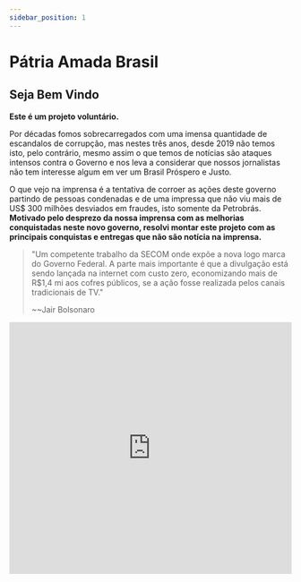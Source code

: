 ```yaml
---
sidebar_position: 1
---
```


# Pátria Amada Brasil
## Seja Bem Vindo

**Este é um projeto voluntário.** 

Por décadas fomos sobrecarregados com uma imensa quantidade de escandalos de corrupção, mas nestes três anos, desde 2019 não temos isto, pelo contrário, mesmo assim o que temos de notícias são ataques intensos contra o Governo e nos leva a considerar que nossos jornalistas não tem interesse algum em ver um Brasil Próspero e Justo. 

O que vejo na imprensa é a tentativa de corroer as ações deste governo partindo de pessoas condenadas e de uma impressa que não viu mais de US$ 300 milhões desviados em fraudes, isto somente da Petrobrás. **Motivado pelo desprezo da nossa imprensa com as melhorias conquistadas neste novo governo, resolvi montar este projeto com as principais conquistas e entregas que não são notícia na imprensa.**


> "Um competente trabalho da SECOM onde expõe a nova logo marca do Governo Federal. 
> A parte mais importante é que a divulgação está sendo lançada na internet com custo zero, 
> economizando mais de R$1,4 mi aos cofres públicos, se a ação fosse realizada pelos canais 
> tradicionais de TV." 
> 
> ~~Jair Bolsonaro

<div className="video-container">
  <iframe
    width="100%"
    height="450"
    src="https://www.youtube.com/embed/vXZv0QD04PQ"
    title="Pátria Amada Brasil"
    frameBorder="0"
    allow="accelerometer; autoplay; clipboard-write; encrypted-media; gyroscope; picture-in-picture"
    allowFullScreen
  />
</div>

## 1000 Dias de Governo

[![1000 Dias de Governo](/img/balanco-governo-avaliacao.png)](/docs/1000dias) 

**[`^        back to top        ^`](#)**
## Principais Entregas Governo

[![ ](/img/balanco-governo-grafico.png)](/docs/balanco-do-governo)

**[`^        back to top        ^`](#)**
## Balanço e Perspectivas Econômicas

[![ ](/img/balanco-governo.png)](/docs/economia/balanco-e-perspectivas)

**[`^        back to top        ^`](#)**
## Quem Sou

Sou um analista de sistemas e desenvolvedor que transformou anos de freelancer em uma carreira em tempo integral. Resolvi criar este projeto porque pela primeira vez não votei nulo em 2018 e quero acompanhar as atividades de quem depositei o meu voto, mas não vejo isto na imprensa, desta forma montei este espaço com todos os resultados que consegui encontrar, acredito que seja muito mais, mas a questão é que este governo fez mais em 3 anos do que os anteriores em 30 anos e com o detalhe de não haver corrupção.

Tenho mais de 28 anos de **experiência adquirida** na execução diversos projetos na forma de prestação de serviço na iniciativa privada, grandes **grupos nacionais**, **multinacionais**, [Curriculum Vitae](/docs/cv)).

[O que me motiva...](/doc/perfil)

Criador de soluções em sistemas e websites qualidade que tem como meta atender os **ideais** de seus **Clientes** e **superar** suas **expectativas**.

Ferramentas:
 - Determinação
 - Inovação
 - Dedicação

**[`^        back to top        ^`](#)**
## De Onde Vim

Apesar de ter formação superior e pós-graduação, devo confessar que o maior aprendizado é a prática e a procura constante de conhecimento e novas tecnologias, somente assim os projetos conseguem atingir **sucesso** e **visibilidade** para os **Clientes** e seus empreendimentos, sempre buscando **qualidade**, **inovação** e **conteúdo** eficientes.

Ferramentas:
 - Conhecimento
 - Experiência
 - Criatividade

**[`^        back to top        ^`](#)**
## Para Onde Vou

Busca constante com foco na **qualidade** e **simplicidade**, trabalhando com **ética**, **respeito** e **transparência**.

Ferramentas:
 - Respeito
 - Empatia
 - Qualidade
 - Excelência
 - Compromisso

**[`^        back to top        ^`](#)**
## Projetos Voluntários

### Brasil pela Liberdade

Brasileiros unidos pedindo liberdade. Uma série de eventos realizados em todo o Brasil, pedindo liberdade para trabalhar e seguir com suas vidas.

[![ ](/img/brasil-pela-liberdade.jpg)](https://brasil-pela-liberdade.vercel.app/)

  - [Brasil pela Liberdade](https://brasil-pela-liberdade.vercel.app/)

### Terra em Noosfera

Para meditação com Tzolkin Noosfera e uma música produzida em 432hz (estude sobre esta frequencia).

[![ ](/img/gaia.artesdosul.jpg)](http://gaia.artesdosul.com/)

  - [Terra em Noosfera](http://gaia.artesdosul.com/)

**[`^        back to top        ^`](#)**
### Jornada Seja Grato

Seja grato, fatos esquecidos em uma breve jornada de 200 anos.
Autor: Danilo Cavalcante
📚 Historiador por formação, doador de memórias por vocação.
💡 Fundador d'O Farol

[![ ](/img/jornada-seja-grato.jpg)](https://jornada-seja-grato-araguaci.vercel.app/)

  - [Jornada Seja Grato](https://jornada-seja-grato-araguaci.vercel.app/)

**[`^        back to top        ^`](#)**
### Hospedagem, Criação e Desenvolvimento

  - [FLORIPA SURF CLUB SURF SCHOOL – A escola que ensina a surfar na praia com ondas perfeitas para iniciantes](http://floripasurfclub.com.br/)
  - [FLORIPA SUP CLUB - STAND UP PADDLE SURFCLUB](http://www.floripasupclub.com.br/)
  - [CENTRAL DE AVENTURAS](http://centraldeaventuras.com.br/)
  - [PROJETO SUP SOCIAL](https://supsocial.vercel.app/)
  - **Unindo talentos e fortalecendo a educação e o esporte em Santa Catarina**
    - [🌊 F.E.C.E.E.S.S. - Federação Catarinense de Especialistas e Escolas de Surf e Stand Up Paddle](https://escolasdesurf.org.br/)
    - [🌊 A.C.E.S. SC - Associação Catarinense das Escolas de Surf SC](https://aces.escolasdesurf.org.br/)
    - [🏄 HOTSITE F.E.C.E.E.S.S. ☆ A.C.E.S. SC](http://feceess.escolasdesurf.org.br/)
    - [🏄 Escolas de Surf Credenciadas](http://feceess.escolasdesurf.org.br/escolas/)

**[`^        back to top        ^`](#)**
## Lista de Desejos

> ✠ Que as gotas de chuva molhem suavemente o seu rosto.
> 
> ✠ Que o vento suave refresque seu espírito.
> 
> ✠ Que o sol ilumine o seu coração.
> 
> ✠ Que as tarefas do dia não sejam um peso nos seus ombros.
> 
> ✠ Que Deus envolva você no manto de seu amor.
> 
> ✠ Que a estrada se abra à sua frente.
> 
> ✠ Que o vento sopre levemente em suas costas.
> 
> ✠ Que o sol brilhe morno e suave em sua face.
> 
> ✠ Que a chuva caia de mansinho em seus campos.
> 
> ✠ Até que nos encontremos de novo...
> 
> ✠ Que Deus guarde você na palma de sua mão.

**[`^        back to top        ^`](#)**
## Minha Bússola

>    
>    SANTO, SANTO, SANTO, É O SENHOR DAS HOSTES DO UNIVERSO
>    
>    KODOISH, KODOISH, KODOISH ADONAI TSEBAYOTH
> 
>    918197185    3396815  138 14111963    71042    419 814
> 

**[`^        back to top        ^`](#)**
### Colabore com um Café

![buymeacoffee](/img/buymeacoffee.png)
  

